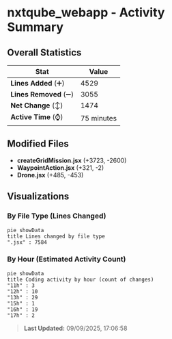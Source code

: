 # nxtqube_webapp - Activity Summary 

## Overall Statistics

| Stat                   | Value                                                             |
| ---------------------- | ----------------------------------------------------------------- |
| **Lines Added** (➕)   | 4529                                          |
| **Lines Removed** (➖) | 3055                                        |
| **Net Change** (↕)    | 1474                |
| **Active Time** (⌚)   | 75 minutes |


## Modified Files
- **createGridMission.jsx** (+3723, -2600)
- **WaypointAction.jsx** (+321, -2)
- **Drone.jsx** (+485, -453)

## Visualizations

### By File Type (Lines Changed)

```mermaid
pie showData
title Lines changed by file type
".jsx" : 7584
```

### By Hour (Estimated Activity Count)

```mermaid
pie showData
title Coding activity by hour (count of changes)
"11h" : 3
"12h" : 10
"13h" : 29
"15h" : 1
"16h" : 19
"17h" : 2
```


> **Last Updated:** 09/09/2025, 17:06:58